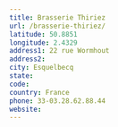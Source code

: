 ```yaml
---
title: Brasserie Thiriez
url: /brasserie-thiriez/
latitude: 50.8851
longitude: 2.4329
address1: 22 rue Wormhout
address2: 
city: Esquelbecq
state: 
code: 
country: France
phone: 33-03.28.62.88.44
website: 
---
```


